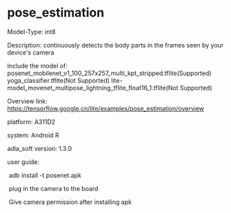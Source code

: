 # pose_estimation

Model-Type: int8

Description: continuously detects the body parts in the frames seen by your device's camera

Include the model of: posenet_mobilenet_v1_100_257x257_multi_kpt_stripped.tflite(Supported) yoga_classifier.tflite(Not Supported) lite-model_movenet_multipose_lightning_tflite_float16_1.tflite(Not Supported)

Overview link: https://tensorflow.google.cn/lite/examples/pose_estimation/overview

platform: A311D2

system: Android R

adla_soft version: 1.3.0

user guide:

​    adb install -t posenet.apk

​	plug in the camera to the board

​    Give camera permission after installing apk
